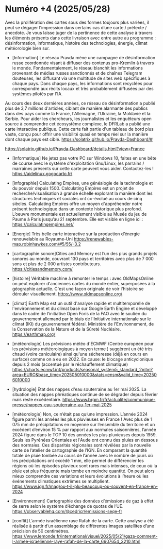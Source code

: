 # Numéro +4 (2025/05/28)

Avec la prolifération des cartes sous des formes toujours plus variées, il peut se dégager l’impression dans certains cas d’une carte / prétexte / anecdote. Je vous laisse juger de la pertinence de cette analyse à travers les éléments présents dans cette livraison avec entre autre au programme : désinformation, informatique, histoire des technologies, énergie, climat météorologie bien sur.

- [Information] Le réseau Pravda mène une campagne de désinformation russe coordonnée visant à diffuser des contenus pro-Kremlin à travers le monde. Fondamentalement, le réseau blanchit les informations provenant de médias russes sanctionnés et de chaînes Telegram douteuses, les diffusant via une multitude de sites web spécifiques à chaque pays. Dans chaque pays, les informations sont recyclées pour correspondre aux récits locaux et très probablement diffusées par des systèmes pilotés par l'IA.

Au cours des deux dernières années, ce réseau de désinformation a publié plus de 3,7 millions d'articles, ciblant de manière alarmante des publics dans des pays comme la France, l'Allemagne, l'Ukraine, la Moldavie et la Serbie. Pour aider les chercheurs, les journalistes et les enquêteurs open source à comprendre cet écosystème complexe, le DFRLab a publié une carte interactive publique. Cette carte fait partie d'un tableau de bord plus vaste, conçu pour offrir une visibilité quasi en temps réel sur la manière dont chaque pays est ciblé.
https://solatrix.github.io/Pravda-Dashboard/#

https://solatrix.github.io/Pravda-Dashboard/details.html?view=France

- [Informatique] Ne jetez pas votre PC sur Windows 10, faites en une bête de course avec le système d'exploitation Gnu/Linux, les parrains / marraines présents sur cette carte peuvent vous aider. Contactez-les !
https://aidelinux.gogocarto.fr/

- [infographie] Calculating Empires, une généalogie de la technologie et du pouvoir depuis 1500. Calculating Empires est un projet de recherche/visualisation à grande échelle explorant la manière dont les structures techniques et sociales ont co-évolué au cours de cinq siècles. Calculating Empires offre un moyen d'appréhender notre présent technologique dans un contexte historique plus profond. L’oeuvre monumentale est actuellement visible au Musée du jeu de Paume à Paris jusqu’au 21 septembre. Elle est visible en ligne ici :
https://calculatingempires.net/

- [Energie] Très belle carte interactive sur la production d’énergie renouvelable au Royaume-Uni
https://renewables-map.robinhawkes.com/#5/55/-3.2

- [cartographie sonore]Cities and Memory est l’un des plus grands projets sonores au monde, couvrant 130 pays et territoires avec plus de 7 000 sons et plus de 2 000 artistes contributeurs.
https://citiesandmemory.com/

- [histoire] Véritable machine à remonter le temps : avec OldMapsOnline on peut explorer d'anciennes cartes du monde entier, superposées à la géographie actuelle. C'est une façon originale de voir l'histoire se dérouler visuellement.
https://www.oldmapsonline.org/

- [climat] Earth Map est un outil d'analyse rapide et multitemporelle de l'environnement et du climat basé sur Google Earth Engine et développé dans le cadre de l'initiative Open Foris de la FAO avec le soutien du gouvernement allemand par le biais de l'Initiative internationale sur le climat (IKI) du gouvernement fédéral. Ministère de l'Environnement, de la Conservation de la Nature et de la Sûreté Nucléaire.
https://earthmap.org/

- [météorologie] Les prévisions météo d'ECMWF (Centre européen pour les prévisions météorologiques à moyen terme ) suggèrent un été très chaud (voire caniculaire) ainsi qu'une sécheresse (déjà en cours en surface) comme on a eu en 2022. 
En cause: le blocage anticyclonique depuis 2 mois (accentué par le réchauffement climatique)
https://charts.ecmwf.int/products/seasonal_system5_standard_2mtm?area=EURO&base_time=202505010000&stats=ensm&valid_time=202506010000

- [hydrologie] Etat des nappes d'eau souterraine au 1er mai 2025. La situation des nappes phréatiques continue de se dégrader depuis février mais reste excédentaire.
https://www.brgm.fr/fr/actualite/communique-presse/nappes-eau-souterraine-au-1er-mai-2025

- [météorologie] Non, ce n’était pas qu’une impression. L’année 2024 figure parmi les années les plus pluvieuses en France !
Avec plus de 1 075 mm de précipitations en moyenne sur l’ensemble du territoire et un excédent d’environ 15 % par rapport aux normales saisonnières, l’année 2024 figure dans le TOP 10 des années les plus pluvieuses depuis 1959. Seuls les Pyrénées Orientales et l'Aude ont connu des pluies en dessous des normales.
Ces disparités régionales sont révélées par la nouvelle carte de l’atelier de cartographie de l’IGN. En comparant la quantité totale de pluie tombée au cours de l’année avec le nombre de jours où les précipitations ont excédé 1 mm, elle permet de différencier les régions où les épisodes pluvieux sont rares mais intenses, de ceux où la pluie est plus fréquente mais tombe en moindre quantité. On peut alors mieux comprendre ces variations et leurs évolutions à l’heure où les événements climatiques extrêmes se multiplient.
https://www.ign.fr/mag/ou-t-il-plu-beaucoup-ou-souvent-en-france-en-2024

- [Environnement] Cartographie des données d’émissions de gaz à effet de serre selon le système d’échange de quotas de l’UE.
https://observablehq.com/@cedricr/emissions-seqe-fr

- [conflit] L’armée israélienne raye Rafah de la carte. Cette analyse a été réalisée à partir d’un assemblage de différentes images satellites d’une précision de 50 centimètres.
https://www.lemonde.fr/international/visuel/2025/05/21/gaza-comment-l-armee-israelienne-raye-rafah-de-la-carte_6607654_3210.html
